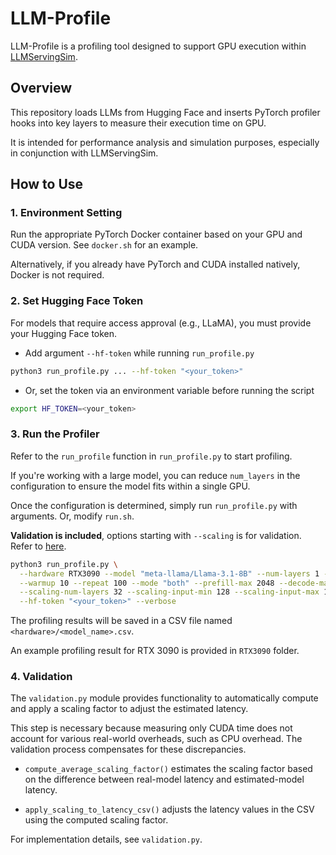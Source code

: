 # LLM-Profile
LLM-Profile is a profiling tool designed to support GPU execution within [LLMServingSim](https://github.com/casys-kaist/LLMServingSim). 

## Overview
This repository loads LLMs from Hugging Face and inserts PyTorch profiler hooks into key layers to measure their execution time on GPU. 

It is intended for performance analysis and simulation purposes, especially in conjunction with LLMServingSim.

## How to Use
### 1. Environment Setting
Run the appropriate PyTorch Docker container based on your GPU and CUDA version.
See `docker.sh` for an example.

Alternatively, if you already have PyTorch and CUDA installed natively, Docker is not required.

### 2. Set Hugging Face Token
For models that require access approval (e.g., LLaMA), you must provide your Hugging Face token.

- Add argument `--hf-token` while running `run_profile.py`
```bash
python3 run_profile.py ... --hf-token "<your_token>"
```
- Or, set the token via an environment variable before running the script
```bash
export HF_TOKEN=<your_token>
```

### 3. Run the Profiler
Refer to the `run_profile` function in `run_profile.py` to start profiling. 

If you're working with a large model, you can reduce `num_layers` in the configuration to ensure the model fits within a single GPU.

Once the configuration is determined, simply run `run_profile.py` with arguments. Or, modify `run.sh`.

**Validation is included**, options starting with `--scaling` is for validation. Refer to [here](#4-validation).

```bash
python3 run_profile.py \
  --hardware RTX3090 --model "meta-llama/Llama-3.1-8B" --num-layers 1 --device cuda \
  --warmup 10 --repeat 100 --mode "both" --prefill-max 2048 --decode-max 2048 \
  --scaling-num-layers 32 --scaling-input-min 128 --scaling-input-max 1024 --scaling-input-step 128 --scaling-repeat 3 \
  --hf-token "<your_token>" --verbose
```
The profiling results will be saved in a CSV file named `<hardware>/<model_name>.csv`.

An example profiling result for RTX 3090 is provided in `RTX3090` folder.


### 4. Validation

The `validation.py` module provides functionality to automatically compute and apply a scaling factor to adjust the estimated latency.

This step is necessary because measuring only CUDA time does not account for various real-world overheads, such as CPU overhead. The validation process compensates for these discrepancies.


- `compute_average_scaling_factor()` estimates the scaling factor based on the difference between real-model latency and estimated-model latency.

- `apply_scaling_to_latency_csv()` adjusts the latency values in the CSV using the computed scaling factor.

For implementation details, see `validation.py`.